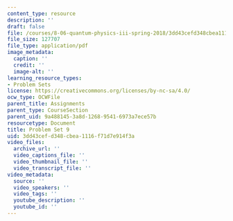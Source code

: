 ```yaml
---
content_type: resource
description: ''
draft: false
file: /courses/8-06-quantum-physics-iii-spring-2018/3dd43cefd348cbea1116f71d7e914f3a_MIT8_06S18ps9.pdf
file_size: 127707
file_type: application/pdf
image_metadata:
  caption: ''
  credit: ''
  image-alt: ''
learning_resource_types:
- Problem Sets
license: https://creativecommons.org/licenses/by-nc-sa/4.0/
ocw_type: OCWFile
parent_title: Assignments
parent_type: CourseSection
parent_uid: 9a488145-3a8d-1268-9541-6973a7ece57b
resourcetype: Document
title: Problem Set 9
uid: 3dd43cef-d348-cbea-1116-f71d7e914f3a
video_files:
  archive_url: ''
  video_captions_file: ''
  video_thumbnail_file: ''
  video_transcript_file: ''
video_metadata:
  source: ''
  video_speakers: ''
  video_tags: ''
  youtube_description: ''
  youtube_id: ''
---
```

